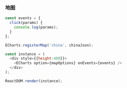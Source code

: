 
### 地图


<!--start-code-->
```js
const events = {
  click(params) {
    console.log(params);
  }
};

ECharts.registerMap('china', chinaJson);

const instance = (
  <div style={{height:400}}>
    <ECharts option={mapOptions} onEvents={events} />
  </div>
);

ReactDOM.render(instance);
```
<!--end-code-->

